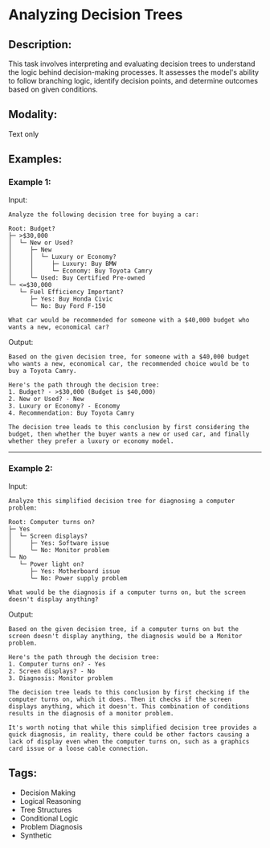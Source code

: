# Analyzing Decision Trees

## Description:
This task involves interpreting and evaluating decision trees to understand the logic behind decision-making processes. It assesses the model's ability to follow branching logic, identify decision points, and determine outcomes based on given conditions.

## Modality:
Text only

## Examples:

### Example 1:

Input:

```
Analyze the following decision tree for buying a car:

Root: Budget?
├─ >$30,000
│  └─ New or Used?
│     ├─ New
│     │  └─ Luxury or Economy?
│     │     ├─ Luxury: Buy BMW
│     │     └─ Economy: Buy Toyota Camry
│     └─ Used: Buy Certified Pre-owned
└─ <=$30,000
   └─ Fuel Efficiency Important?
      ├─ Yes: Buy Honda Civic
      └─ No: Buy Ford F-150

What car would be recommended for someone with a $40,000 budget who wants a new, economical car?
```

Output:

```
Based on the given decision tree, for someone with a $40,000 budget who wants a new, economical car, the recommended choice would be to buy a Toyota Camry.

Here's the path through the decision tree:
1. Budget? - >$30,000 (Budget is $40,000)
2. New or Used? - New
3. Luxury or Economy? - Economy
4. Recommendation: Buy Toyota Camry

The decision tree leads to this conclusion by first considering the budget, then whether the buyer wants a new or used car, and finally whether they prefer a luxury or economy model.
```

---

### Example 2:

Input:

```
Analyze this simplified decision tree for diagnosing a computer problem:

Root: Computer turns on?
├─ Yes
│  └─ Screen displays?
│     ├─ Yes: Software issue
│     └─ No: Monitor problem
└─ No
   └─ Power light on?
      ├─ Yes: Motherboard issue
      └─ No: Power supply problem

What would be the diagnosis if a computer turns on, but the screen doesn't display anything?
```

Output:

```
Based on the given decision tree, if a computer turns on but the screen doesn't display anything, the diagnosis would be a Monitor problem.

Here's the path through the decision tree:
1. Computer turns on? - Yes
2. Screen displays? - No
3. Diagnosis: Monitor problem

The decision tree leads to this conclusion by first checking if the computer turns on, which it does. Then it checks if the screen displays anything, which it doesn't. This combination of conditions results in the diagnosis of a monitor problem.

It's worth noting that while this simplified decision tree provides a quick diagnosis, in reality, there could be other factors causing a lack of display even when the computer turns on, such as a graphics card issue or a loose cable connection.
```

## Tags:
- Decision Making
- Logical Reasoning
- Tree Structures
- Conditional Logic
- Problem Diagnosis
- Synthetic